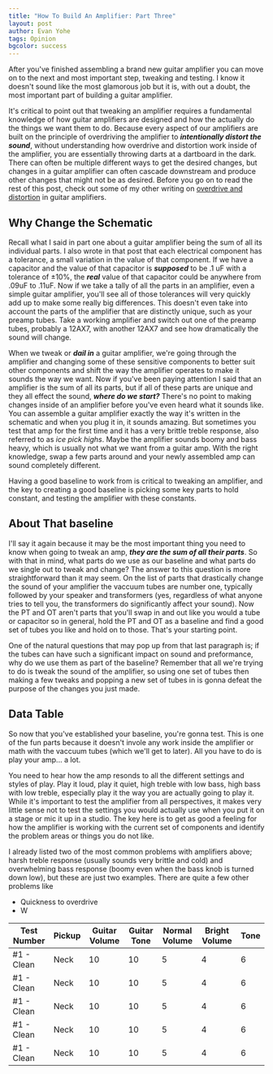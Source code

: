 ```yaml
---
title: "How To Build An Amplifier: Part Three"
layout: post
author: Evan Yohe
tags: Opinion
bgcolor: success
---
```


After you've finished assembling a brand new guitar amplifier you can move on to the next and most important step, tweaking and testing. I know it doesn't sound like the most glamorous job but it is, with out a doubt, the most important part of building a guitar amplifier.

It's critical to point out that tweaking an amplifier requires a fundamental knowledge of how guitar amplifiers are designed and how the actually do the things we want them to do. Because every aspect of our amplifiers are built on the principle of overdriving the amplifier to ***intentionally distort the sound***, without understanding how overdrive and distortion work inside of the amplifier, you are essentially throwing darts at a dartboard in the dark. There can often be multiple different ways to get the desired changes, but changes in a guitar amplifier can often cascade downstream and produce other changes that might not be as desired. Before you go on to read the rest of this post, check out some of my other writing on [overdrive and distortion](https://www.vansamps.com/) in guitar amplifiers.

## Why Change the Schematic

Recall what I said in part one about a guitar amplifier being the sum of all its individual parts. I also wrote in that post that each electrical component has a tolerance, a small variation in the value of that component. If we have a capacitor and the value of that capacitor is ***supposed*** to be .1 uF with a tolerance of &#177;10%, the ***real*** value of that capacitor could be anywhere from .09uF to .11uF. Now if we take a tally of all the parts in an amplifier, even a simple guitar amplifier, you'll see all of those tolerances will very quickly add up to make some really big differences. This doesn't even take into account the parts of the amplifier that are distinctly unique, such as your preamp tubes. Take a working amplifier and switch out one of the preamp tubes, probably a 12AX7, with another 12AX7 and see how dramatically the sound will change.

When we tweak or ***dail in*** a guitar amplifier, we're going through the amplifier and changing some of these sensitive components to better suit other components and shift the way the amplifier operates to make it sounds the way we want. Now if you've been paying attention I said that an amplifier is the sum of all its parts, but if all of these parts are unique and they all effect the sound, ***where do we start?*** There's no point to making changes inside of an amplifier before you've even heard what it sounds like. You can assemble a guitar amplifier exactly the way it's written in the schematic and when you plug it in, it sounds amazing. But sometimes you test that amp for the first time and it has a very brittle treble response, also referred to as *ice pick highs*. Maybe the amplifier sounds boomy and bass heavy, which is usually not what we want from a guitar amp. With the right knowledge, swap a few parts around and your newly assembled amp can sound completely different.

Having a good baseline to work from is critical to tweaking an amplifier, and the key to creating a good baseline is picking some key parts to hold constant, and testing the amplifier with these constants.

## About That baseline

I'll say it again because it may be the most important thing you need to know when going to tweak an amp, ***they are the sum of all their parts***. So with that in mind, what parts do we use as our baseline and what parts do we single out to tweak and change? The answer to this question is more straightforward than it may seem. On the list of parts that drastically change the sound of your amplifier the vaccuum tubes are number one, typically followed by your speaker and transformers (yes, regardless of what anyone tries to tell you, the transformers do significantly affect your sound). Now the PT and OT aren't parts that you'll swap in and out like you would a tube or capacitor so in general, hold the PT and OT as a baseline and find a good set of tubes you like and hold on to those. That's your starting point.

One of the natural questions that may pop up from that last paragraph is; if the tubes can have such a significant impact on sound and preformance, why do we use them as part of the baseline? Remember that all we're trying to do is tweak the sound of the amplifier, so using one set of tubes then making a few tweaks and popping a new set of tubes in is gonna defeat the purpose of the changes you just made.

## Data Table

So now that you've established your baseline, you're gonna test. This is one of the fun parts because it doesn't invole any work inside the amplifier or math with the vaccuum tubes (which we'll get to later). All you have to do is play your amp... a lot.

You need to hear how the amp resonds to all the different settings and styles of play. Play it loud, play it quiet, high treble with low bass, high bass with low treble, especially play it the way you are actually going to play it. While it's important to test the amplifier from all perspectives, it makes very little sense not to test the settings you would actually use when you put it on a stage or mic it up in a studio. The key here is to get as good a feeling for how the amplifier is working with the current set of components and identify the problem areas or things you do not like.

I already listed two of the most common problems with amplifiers above; harsh treble response (usually sounds very brittle and cold) and overwhelming bass response (boomy even when the bass knob is turned down low), but these are just two examples. There are quite a few other problems like

- Quickness to overdrive
- W

| Test Number | Pickup   | Guitar Volume | Guitar Tone | Normal Volume | Bright Volume | Tone     |
| ----------- | -------- | ------------- | ----------- | ------------- | ------------- | -------- |
| #1 - Clean  | Neck     | 10            | 10          | 5             | 4             | 6        |
| #1 - Clean  | Neck     | 10            | 10          | 5             | 4             | 6        |
| #1 - Clean  | Neck     | 10            | 10          | 5             | 4             | 6        |
| #1 - Clean  | Neck     | 10            | 10          | 5             | 4             | 6        |
| #1 - Clean  | Neck     | 10            | 10          | 5             | 4             | 6        |
